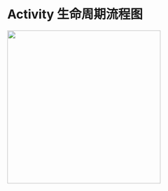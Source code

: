 # Activity 生命周期流程图

<div class="flex flex-col items-center justify-center">
    <img src="/activity-lifecycle-flowchart.png" width="350" />
</div>